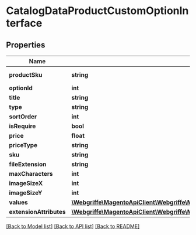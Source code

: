 # CatalogDataProductCustomOptionInterface

## Properties
Name | Type | Description | Notes
------------ | ------------- | ------------- | -------------
**productSku** | **string** | Product SKU | 
**optionId** | **int** | Option id | [optional] 
**title** | **string** | Option title | 
**type** | **string** | Option type | 
**sortOrder** | **int** | Sort order | 
**isRequire** | **bool** | Is require | 
**price** | **float** | Price | [optional] 
**priceType** | **string** | Price type | [optional] 
**sku** | **string** | Sku | [optional] 
**fileExtension** | **string** |  | [optional] 
**maxCharacters** | **int** |  | [optional] 
**imageSizeX** | **int** |  | [optional] 
**imageSizeY** | **int** |  | [optional] 
**values** | [**\Webgriffe\MagentoApiClient\Webgriffe\MagentoApiClient\Model\CatalogDataProductCustomOptionValuesInterface[]**](CatalogDataProductCustomOptionValuesInterface.md) |  | [optional] 
**extensionAttributes** | [**\Webgriffe\MagentoApiClient\Webgriffe\MagentoApiClient\Model\CatalogDataProductCustomOptionExtensionInterface**](CatalogDataProductCustomOptionExtensionInterface.md) |  | [optional] 

[[Back to Model list]](../README.md#documentation-for-models) [[Back to API list]](../README.md#documentation-for-api-endpoints) [[Back to README]](../README.md)


